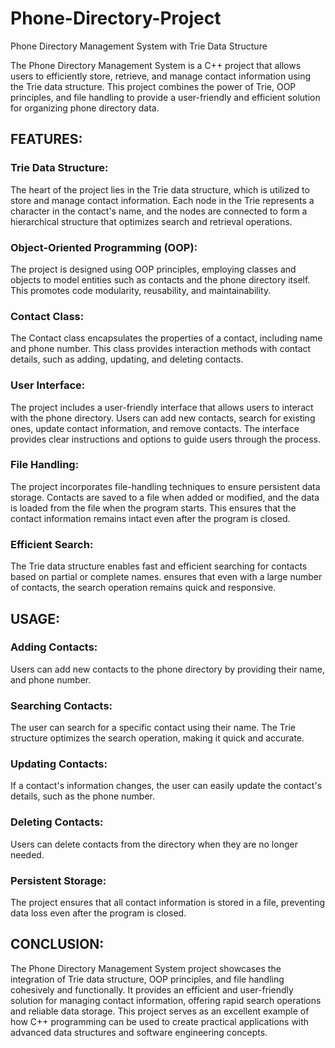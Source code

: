 # Phone-Directory-Project
Phone Directory Management System with Trie Data Structure

The Phone Directory Management System is a C++ project that allows users to efficiently store, retrieve, and manage contact information using the Trie data structure. 
This project combines the power of Trie, OOP principles, and file handling to provide a user-friendly and efficient solution for organizing phone directory data.

## FEATURES:

### Trie Data Structure: 

The heart of the project lies in the Trie data structure, which is utilized to store and manage contact information. 
Each node in the Trie represents a character in the contact's name, and the nodes are connected to form a hierarchical structure that optimizes search and retrieval operations.

### Object-Oriented Programming (OOP): 

The project is designed using OOP principles, employing classes and objects to model entities such as contacts and the phone directory itself. 
This promotes code modularity, reusability, and maintainability.

### Contact Class: 

The Contact class encapsulates the properties of a contact, including name and phone number. 
This class provides interaction methods with contact details, such as adding, updating, and deleting contacts.

### User Interface: 

The project includes a user-friendly interface that allows users to interact with the phone directory. Users can add new contacts, search for existing ones, update contact information, and remove contacts. 
The interface provides clear instructions and options to guide users through the process.

### File Handling: 
The project incorporates file-handling techniques to ensure persistent data storage. 
Contacts are saved to a file when added or modified, and the data is loaded from the file when the program starts. 
This ensures that the contact information remains intact even after the program is closed.

### Efficient Search: 

The Trie data structure enables fast and efficient searching for contacts based on partial or complete names. 
ensures that even with a large number of contacts, the search operation remains quick and responsive.

## USAGE:

### Adding Contacts: 

Users can add new contacts to the phone directory by providing their name, and phone number. 

### Searching Contacts: 

The user can search for a specific contact using their name. The Trie structure optimizes the search operation, making it quick and accurate.

### Updating Contacts: 

If a contact's information changes, the user can easily update the contact's details, such as the phone number.

### Deleting Contacts: 

Users can delete contacts from the directory when they are no longer needed.

### Persistent Storage: 

The project ensures that all contact information is stored in a file, preventing data loss even after the program is closed.

## CONCLUSION:

The Phone Directory Management System project showcases the integration of Trie data structure, OOP principles, and file handling cohesively and functionally. 
It provides an efficient and user-friendly solution for managing contact information, offering rapid search operations and reliable data storage. 
This project serves as an excellent example of how C++ programming can be used to create practical applications with advanced data structures and software engineering concepts.
